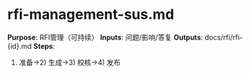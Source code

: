 # rfi-management-sus.md

**Purpose**: RFI管理（可持续）
**Inputs**: 问题/影响/答复
**Outputs**: docs/rfi/rfi-{id}.md
**Steps**:

1. 准备→2) 生成→3) 校核→4) 发布
